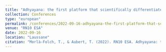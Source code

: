 ```yaml
---
title: "Adhyayana: the first platform that scientifically differentiates hoaxes and evidence in education"
collection: Conferences
type: "european"
permalink: /conferences/2022-09-16-adhyayana-the-first-platform-that-scientifically-differentiates-hoaxes-and-evidence-in-education
venue: "RN10 ESA"
date: 2022-09-16
location: "Laussane"
citation: "Morlà-Folch, T., & Aubert, T. (2022). RN10 ESA. Adhyayana: the first platform that scientifically differentiates hoaxes and evidence in education. (15-16 setembre, Laussane)"
---
```

